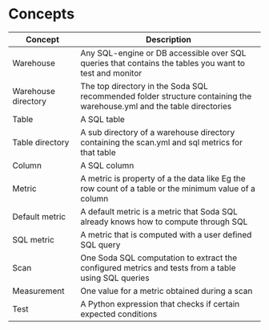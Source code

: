 # Concepts

| Concept     | Description |
| ----------- | ----------- |
| Warehouse   | Any SQL-engine or DB accessible over SQL queries that contains the tables you want to test and monitor |
| Warehouse directory | The top directory in the Soda SQL recommended folder structure containing the warehouse.yml and the table directories |
| Table | A SQL table |
| Table directory | A sub directory of a warehouse directory containing the scan.yml and sql metrics for that table |
| Column | A SQL column |
| Metric | A metric is property of a the data like Eg the row count of a table or the minimum value of a column |
| Default metric | A default metric is a metric that Soda SQL already knows how to compute through SQL |
| SQL metric | A metric that is computed with a user defined SQL query |
| Scan | One Soda SQL computation to extract the configured metrics and tests from a table using SQL queries |
| Measurement | One value for a metric obtained during a scan |
| Test | A Python expression that checks if certain expected conditions |
